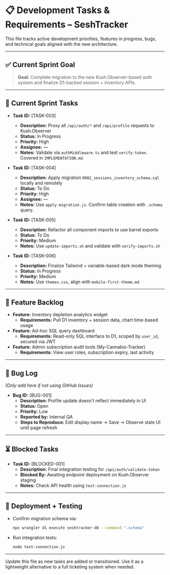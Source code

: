 # 📋 Development Tasks & Requirements – SeshTracker

This file tracks active development priorities, features in progress, bugs, and technical goals aligned with the new architecture.

---

## ✅ Current Sprint Goal

> **Goal:** Complete migration to the new Kush.Observer-based auth system and finalize D1-backed session + inventory APIs.

---

## 🚧 Current Sprint Tasks

- **Task ID:** [TASK-003]
  - **Description:** Proxy all `/api/auth/*` and `/api/profile` requests to Kush.Observer
  - **Status:** In Progress
  - **Priority:** High
  - **Assignee:** —
  - **Notes:** Validate via `authMiddleware.ts` and test `verify-token`. Covered in `IMPLEMENTATION.md`.

- **Task ID:** [TASK-004]
  - **Description:** Apply migration `0002_sessions_inventory_schema.sql` locally and remotely
  - **Status:** To Do
  - **Priority:** High
  - **Assignee:** —
  - **Notes:** Use `apply-migration.js`. Confirm table creation with `.schema` query.

- **Task ID:** [TASK-005]
  - **Description:** Refactor all component imports to use barrel exports
  - **Status:** To Do
  - **Priority:** Medium
  - **Notes:** Use `update-imports.sh` and validate with `verify-imports.sh`

- **Task ID:** [TASK-006]
  - **Description:** Finalize Tailwind + variable-based dark mode theming
  - **Status:** In Progress
  - **Priority:** Medium
  - **Notes:** Use `themes.css`, align with `mobile-first-theme.md`

---

## 🌱 Feature Backlog

- **Feature:** Inventory depletion analytics widget
  - **Requirements:** Pull D1 inventory + session data, chart time-based usage
- **Feature:** Ad-hoc SQL query dashboard
  - **Requirements:** Read-only SQL interface to D1, scoped by `user_id`, secured via JWT
- **Feature:** Admin subscription audit tools (My-Cannabis-Tracker)
  - **Requirements:** View user roles, subscription expiry, last activity

---

## 🐞 Bug Log

*(Only add here if not using GitHub Issues)*

- **Bug ID:** [BUG-001]
  - **Description:** Profile update doesn't reflect immediately in UI
  - **Status:** Open
  - **Priority:** Low
  - **Reported by:** Internal QA
  - **Steps to Reproduce:** Edit display name → Save → Observe stale UI until page refresh

---

## ⏳ Blocked Tasks

- **Task ID:** [BLOCKED-001]
  - **Description:** Final integration testing for `/api/auth/validate-token`
  - **Blocked By:** Awaiting endpoint deployment on Kush.Observer staging
  - **Notes:** Check API health using `test-connection.js`

---

## 🧪 Deployment + Testing

- Confirm migration schema via:
  ```bash
  npx wrangler d1 execute seshtracker-db --command ".schema"
  ```

- Run integration tests:
  ```bash
  node test-connection.js
  ```

---

Update this file as new tasks are added or transitioned. Use it as a lightweight alternative to a full ticketing system when needed.
